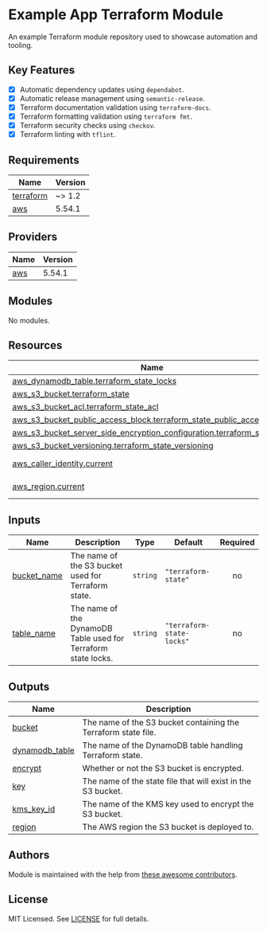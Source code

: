 # Example App Terraform Module

An example Terraform module repository used to showcase automation and tooling.

## Key Features

- [x] Automatic dependency updates using `dependabot`.
- [x] Automatic release management using `semantic-release`.
- [x] Terraform documentation validation using `terraform-docs`.
- [x] Terraform formatting validation using `terraform fmt`.
- [x] Terraform security checks using `checkov`.
- [x] Terraform linting with `tflint`.

<!-- BEGIN_TF_DOCS -->
## Requirements

| Name | Version |
|------|---------|
| <a name="requirement_terraform"></a> [terraform](#requirement\_terraform) | ~> 1.2 |
| <a name="requirement_aws"></a> [aws](#requirement\_aws) | 5.54.1 |

## Providers

| Name | Version |
|------|---------|
| <a name="provider_aws"></a> [aws](#provider\_aws) | 5.54.1 |

## Modules

No modules.

## Resources

| Name | Type |
|------|------|
| [aws_dynamodb_table.terraform_state_locks](https://registry.terraform.io/providers/hashicorp/aws/5.54.1/docs/resources/dynamodb_table) | resource |
| [aws_s3_bucket.terraform_state](https://registry.terraform.io/providers/hashicorp/aws/5.54.1/docs/resources/s3_bucket) | resource |
| [aws_s3_bucket_acl.terraform_state_acl](https://registry.terraform.io/providers/hashicorp/aws/5.54.1/docs/resources/s3_bucket_acl) | resource |
| [aws_s3_bucket_public_access_block.terraform_state_public_access_block](https://registry.terraform.io/providers/hashicorp/aws/5.54.1/docs/resources/s3_bucket_public_access_block) | resource |
| [aws_s3_bucket_server_side_encryption_configuration.terraform_state_sse](https://registry.terraform.io/providers/hashicorp/aws/5.54.1/docs/resources/s3_bucket_server_side_encryption_configuration) | resource |
| [aws_s3_bucket_versioning.terraform_state_versioning](https://registry.terraform.io/providers/hashicorp/aws/5.54.1/docs/resources/s3_bucket_versioning) | resource |
| [aws_caller_identity.current](https://registry.terraform.io/providers/hashicorp/aws/5.54.1/docs/data-sources/caller_identity) | data source |
| [aws_region.current](https://registry.terraform.io/providers/hashicorp/aws/5.54.1/docs/data-sources/region) | data source |

## Inputs

| Name | Description | Type | Default | Required |
|------|-------------|------|---------|:--------:|
| <a name="input_bucket_name"></a> [bucket\_name](#input\_bucket\_name) | The name of the S3 bucket used for Terraform state. | `string` | `"terraform-state"` | no |
| <a name="input_table_name"></a> [table\_name](#input\_table\_name) | The name of the DynamoDB Table used for Terraform state locks. | `string` | `"terraform-state-locks"` | no |

## Outputs

| Name | Description |
|------|-------------|
| <a name="output_bucket"></a> [bucket](#output\_bucket) | The name of the S3 bucket containing the Terraform state file. |
| <a name="output_dynamodb_table"></a> [dynamodb\_table](#output\_dynamodb\_table) | The name of the DynamoDB table handling Terraform state. |
| <a name="output_encrypt"></a> [encrypt](#output\_encrypt) | Whether or not the S3 bucket is encrypted. |
| <a name="output_key"></a> [key](#output\_key) | The name of the state file that will exist in the S3 bucket. |
| <a name="output_kms_key_id"></a> [kms\_key\_id](#output\_kms\_key\_id) | The name of the KMS key used to encrypt the S3 bucket. |
| <a name="output_region"></a> [region](#output\_region) | The AWS region the S3 bucket is deployed to. |
<!-- END_TF_DOCS -->

## Authors
Module is maintained with the help from [these awesome
contributors](https://github.com/craigsloggett-lab/terraform-aws-app/graphs/contributors).

## License
MIT Licensed. See
[LICENSE](https://github.com/craigsloggett-lab/terraform-aws-app/blob/main/LICENSE)
for full details.

